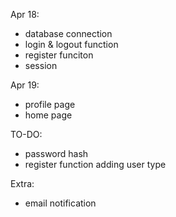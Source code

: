 Apr 18:
- database connection
- login & logout function
- register funciton
- session 

Apr 19:
- profile page
- home page

TO-DO:
- password hash
- register function adding user type


Extra:
- email notification